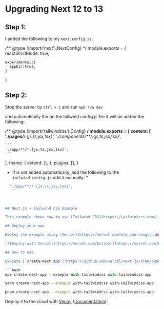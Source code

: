# Upgrading Next 12 to 13
## Step 1:
I added the following to my `next.config.js`:


/** @type {import('next').NextConfig} */
module.exports = {
  reactStrictMode: true,
  ```
  experimental:{
    appDir:true,
  }
```
}
 
 ## Step 2:

 Stop the server by `Ctrl + C` and run `npm run dev` 

 and automatically the on the tailwind.config.js file it will be added the following:

 /** @type {import('tailwindcss').Config} **/
module.exports = {
  content: [
    './pages/**/*.{js,ts,jsx,tsx}',
    './components/**/*.{js,ts,jsx,tsx}',

    ```
    './app/**/*.{js,ts,jsx,tsx}',
    ```

  ],
  theme: {
    extend: {},
  },
  plugins: [],
}

* If is not added automatically, add the following to the `tailwind.config.js` add it manually: *

 ```js
   './app/**/*.{js,ts,jsx,tsx}',
    ```



## Next.js + Tailwind CSS Example

This example shows how to use [Tailwind CSS](https://tailwindcss.com/) [(v3.2)](https://tailwindcss.com/blog/tailwindcss-v3-2) with Next.js. It follows the steps outlined in the official [Tailwind docs](https://tailwindcss.com/docs/guides/nextjs).

## Deploy your own

Deploy the example using [Vercel](https://vercel.com?utm_source=github&utm_medium=readme&utm_campaign=next-example) or preview live with [StackBlitz](https://stackblitz.com/github/vercel/next.js/tree/canary/examples/with-tailwindcss)

[![Deploy with Vercel](https://vercel.com/button)](https://vercel.com/new/git/external?repository-url=https://github.com/vercel/next.js/tree/canary/examples/with-tailwindcss&project-name=with-tailwindcss&repository-name=with-tailwindcss)

## How to use

Execute [`create-next-app`](https://github.com/vercel/next.js/tree/canary/packages/create-next-app) with [npm](https://docs.npmjs.com/cli/init), [Yarn](https://yarnpkg.com/lang/en/docs/cli/create/), or [pnpm](https://pnpm.io) to bootstrap the example:

```bash
npx create-next-app --example with-tailwindcss with-tailwindcss-app
```

```bash
yarn create next-app --example with-tailwindcss with-tailwindcss-app
```

```bash
pnpm create next-app --example with-tailwindcss with-tailwindcss-app
```

Deploy it to the cloud with [Vercel](https://vercel.com/new?utm_source=github&utm_medium=readme&utm_campaign=next-example) ([Documentation](https://nextjs.org/docs/deployment)).
